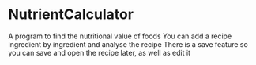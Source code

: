 # NutrientCalculator
A program to find the nutritional value of foods
You can add a recipe ingredient by ingredient and analyse the recipe
There is a save feature so you can save and open the recipe later, as well as edit it

